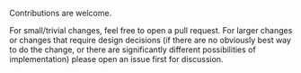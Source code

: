 Contributions are welcome.

For small/trivial changes, feel free to open a pull request. For larger changes
or changes that require design decisions (if there are no obviously best way to
do the change, or there are significantly different possibilities of
implementation) please open an issue first for discussion.

